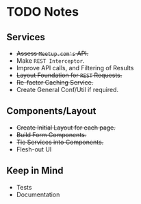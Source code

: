 # TODO Notes

## Services

- ~~Assess `Meetup.com's` API.~~
- Make `REST Interceptor`.
- Improve API calls, and Filtering of Results
- ~~Layout Foundation for `REST` Requests.~~
- ~~Re-factor Caching Service.~~
- Create General Conf/Util if required.

## Components/Layout

- ~~Create Initial Layout for each page.~~
- ~~Build Form Components.~~
- ~~Tie Services into Components.~~
- Flesh-out UI

## Keep in Mind

- Tests
- Documentation